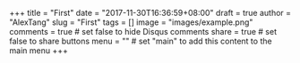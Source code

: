 +++
title = "First"
date = "2017-11-30T16:36:59+08:00"
draft = true
author = "AlexTang"
slug = "First"
tags = []
image = "images/example.png"
comments = true     # set false to hide Disqus comments
share = true        # set false to share buttons
menu = ""           # set "main" to add this content to the main menu
+++

